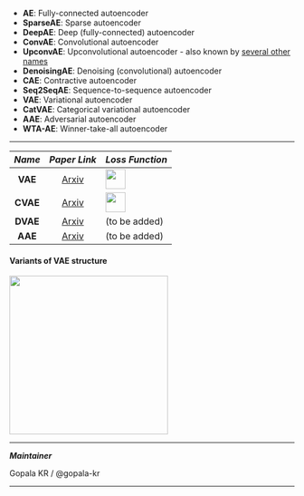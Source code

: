 
- **AE**: Fully-connected autoencoder
- **SparseAE**: Sparse autoencoder
- **DeepAE**: Deep (fully-connected) autoencoder
- **ConvAE**: Convolutional autoencoder
- **UpconvAE**: Upconvolutional autoencoder - also known by [several other names](https://github.com/torch/nn/blob/master/doc/convolution.md#spatialfullconvolution) 
- **DenoisingAE**: Denoising (convolutional) autoencoder 
- **CAE**: Contractive autoencoder 
- **Seq2SeqAE**: Sequence-to-sequence autoencoder
- **VAE**: Variational autoencoder 
- **CatVAE**: Categorical variational autoencoder 
- **AAE**: Adversarial autoencoder 
- **WTA-AE**: Winner-take-all autoencoder 

-------------

*Name* | *Paper Link* | *Loss Function*
:---: | :---: | :---
**VAE**| [Arxiv](https://arxiv.org/abs/1312.6114) | <img src = 'https://github.com/hwalsuklee/tensorflow-generative-model-collections/blob/master/assets/equations/VAE.png' height = '35px'>
**CVAE**| [Arxiv](https://arxiv.org/abs/1406.5298) | <img src = 'https://github.com/hwalsuklee/tensorflow-generative-model-collections/blob/master/assets/equations/CVAE.png' height = '35px'>
**DVAE**| [Arxiv](https://arxiv.org/abs/1511.06406) | (to be added)
**AAE**| [Arxiv](https://arxiv.org/abs/1511.05644) | (to be added) 

#### Variants of VAE structure
<img src = 'https://github.com/hwalsuklee/tensorflow-generative-model-collections/blob/master/assets/etc/VAE_structure.png' height = '280px'>

---------------------------

_**Maintainer**_

Gopala KR / @gopala-kr

----------
